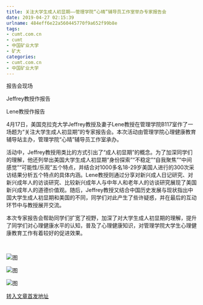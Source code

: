```yaml
---
title: 关注大学生成人初显期——管理学院“心晴”辅导员工作室举办专家报告会
date: 2019-04-27 02:15:39
urlname: 484eff6e22a560445770f9a652f99b8e
tags: 
- cumt.com.cn
- cumt
- 中国矿业大学
- 矿大
categories:
- cumt.com.cn
- 中国矿业大学
---
```


报告会现场

Jeffrey教授作报告

Lene教授作报告

4月17日，美国克拉克大学Jeffrey教授及妻子Lene教授在管理学院B117室作了一场题为“关注大学生成人初显期”的专家报告会。本次活动由管理学院心理健康教育辅导站主办，管理学院“心晴”辅导员工作室承办。

活动中，Jeffrey教授用类比的方式引出了“成人初显期”的概念。为了加深同学们的理解，他还列举出美国大学生成人初显期“身份探索”“不稳定”“自我聚焦”“中间感觉”“可能性/乐观”五个特点，并结合对1000多名18-29岁美国人进行的300次采访结果分析五个特点的具体内涵。Lene教授则通过分享对新兴成人日记研究、对新兴成年人的访谈研究、比较新兴成年人与中年人和老年人的访谈研究展现了美国新兴成年人的道德价值观。随后，Jeffrey教授又结合中国历史发展与现状指出中国大学生成人初显期和美国的不同，同学们对此产生了些许疑惑，并在最后的互动环节中与教授展开交流。

本次专家报告会帮助同学们扩宽了视野，加深了对大学生成人初显期的理解，提升了同学们对心理健康水平的认知，普及了心理健康知识，对管理学院大学生心理健康教育工作有着较好的促进效果。

  

![图](http://xwzx.cumt.edu.cn/_upload/article/images/ef/b6/98a4c1344eb48b7aeb76f97a5dc6/a22c8f15-5718-4fbf-9baa-3ad96fbc0597.jpg)

![图](http://xwzx.cumt.edu.cn/_upload/article/images/ef/b6/98a4c1344eb48b7aeb76f97a5dc6/b19d9e23-4b59-434a-8723-31da645b2a8e.jpg)

![图](http://xwzx.cumt.edu.cn/_upload/article/images/ef/b6/98a4c1344eb48b7aeb76f97a5dc6/053403a8-764f-4de9-9fa7-f0ed0c3731fe.jpg)

[转入文章首发地址](http://xwzx.cumt.edu.cn/f1/ab/c513a520619/page.htm)